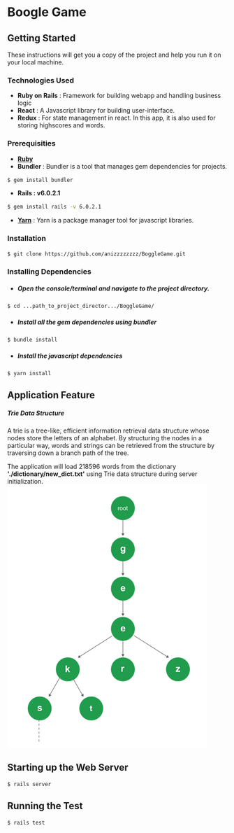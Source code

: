 # Boogle Game

## Getting Started

These instructions will get you a copy of the project and help you run it on your local machine. 

### Technologies Used
* **Ruby on Rails** : Framework for building webapp and handling business logic  
* **React** : A Javascript library for building user-interface.
* **Redux** : For state management in react. In this app, it is also used for storing highscores and words.


### Prerequisities
* [****Ruby****](https://www.ruby-lang.org/en/documentation/installation/)
* ****Bundler**** : Bundler is a tool that manages gem dependencies for projects.
```sh
$ gem install bundler
```
* ****Rails : v6.0.2.1****
```sh
$ gem install rails -v 6.0.2.1
```
* [****Yarn****](https://classic.yarnpkg.com/en/docs/install#debian-stable) : Yarn is a package manager tool for javascript libraries.


### Installation
```sh
$ git clone https://github.com/anizzzzzzzz/BoggleGame.git
```

### Installing Dependencies
* ##### Open the console/terminal and navigate to the project directory.
```sh
$ cd ...path_to_project_director.../BoggleGame/
```

* ##### Install all the gem dependencies using bundler
```sh
$ bundle install
```

* ##### Install the javascript dependencies
```sh
$ yarn install
```
## Application Feature
##### Trie Data Structure
A trie is a tree-like, efficient information retrieval data structure whose nodes store the letters of an alphabet. By structuring the nodes in a particular way, words and strings can be retrieved from the structure by traversing down a branch path of the tree.

The application will load 218596 words from the dictionary **'./dictionary/new_dict.txt'** using Trie data structure during server initialization. 
![Trie Image](./trie.png)
## Starting up the Web Server
```
$ rails server
```

## Running the Test 
```
$ rails test
```
